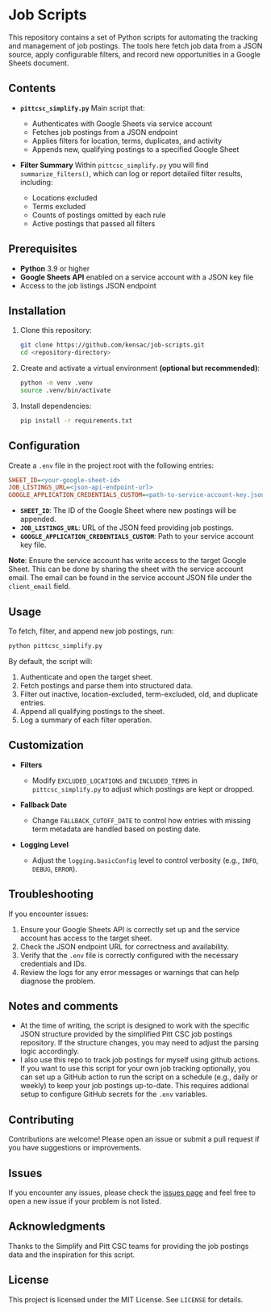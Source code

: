 # Job Scripts

This repository contains a set of Python scripts for automating the tracking and management of job postings. The tools here fetch job data from a JSON source, apply configurable filters, and record new opportunities in a Google Sheets document.

## Contents

* **`pittcsc_simplify.py`**
  Main script that:

  * Authenticates with Google Sheets via service account
  * Fetches job postings from a JSON endpoint
  * Applies filters for location, terms, duplicates, and activity
  * Appends new, qualifying postings to a specified Google Sheet

* **Filter Summary**
  Within `pittcsc_simplify.py` you will find `summarize_filters()`, which can log or report detailed filter results, including:

  * Locations excluded
  * Terms excluded
  * Counts of postings omitted by each rule
  * Active postings that passed all filters

## Prerequisites

* **Python** 3.9 or higher
* **Google Sheets API** enabled on a service account with a JSON key file
* Access to the job listings JSON endpoint

## Installation

1. Clone this repository:

   ```bash
   git clone https://github.com/kensac/job-scripts.git
   cd <repository-directory>
   ```
2. Create and activate a virtual environment __(optional but recommended)__:

   ```bash
   python -m venv .venv
   source .venv/bin/activate
   ```
3. Install dependencies:

   ```bash
   pip install -r requirements.txt
   ```

## Configuration

Create a `.env` file in the project root with the following entries:

```ini
SHEET_ID=<your-google-sheet-id>
JOB_LISTINGS_URL=<json-api-endpoint-url>
GOOGLE_APPLICATION_CREDENTIALS_CUSTOM=<path-to-service-account-key.json>
```

* **`SHEET_ID`**: The ID of the Google Sheet where new postings will be appended.
* **`JOB_LISTINGS_URL`**: URL of the JSON feed providing job postings.
* **`GOOGLE_APPLICATION_CREDENTIALS_CUSTOM`**: Path to your service account key file.

**Note**: Ensure the service account has write access to the target Google Sheet. This can be done by sharing the sheet with the service account email. The email can be found in the service account JSON file under the `client_email` field.

## Usage

To fetch, filter, and append new job postings, run:

```bash
python pittcsc_simplify.py
```

By default, the script will:

1. Authenticate and open the target sheet.
2. Fetch postings and parse them into structured data.
3. Filter out inactive, location-excluded, term-excluded, old, and duplicate entries.
4. Append all qualifying postings to the sheet.
5. Log a summary of each filter operation.

## Customization

* **Filters**

  * Modify `EXCLUDED_LOCATIONS` and `INCLUDED_TERMS` in `pittcsc_simplify.py` to adjust which postings are kept or dropped.
* **Fallback Date**

  * Change `FALLBACK_CUTOFF_DATE` to control how entries with missing term metadata are handled based on posting date.
* **Logging Level**

  * Adjust the `logging.basicConfig` level to control verbosity (e.g., `INFO`, `DEBUG`, `ERROR`).


## Troubleshooting
If you encounter issues:
1. Ensure your Google Sheets API is correctly set up and the service account has access to the target sheet.
2. Check the JSON endpoint URL for correctness and availability.
3. Verify that the `.env` file is correctly configured with the necessary credentials and IDs.
4. Review the logs for any error messages or warnings that can help diagnose the problem.


## Notes and comments
* At the time of writing, the script is designed to work with the specific JSON structure provided by the simplified Pitt CSC job postings repository. If the structure changes, you may need to adjust the parsing logic accordingly.
* I also use this repo to track job postings for myself using github actions. If you want to use this script for your own job tracking optionally, you can set up a GitHub action to run the script on a schedule (e.g., daily or weekly) to keep your job postings up-to-date. This requires addional setup to configure GitHub secrets for the `.env` variables.

## Contributing
Contributions are welcome! Please open an issue or submit a pull request if you have suggestions or improvements.

## Issues
If you encounter any issues, please check the [issues page](https://github.com/kensac/job-scripts/issues) and feel free to open a new issue if your problem is not listed.

## Acknowledgments
Thanks to the Simplify and Pitt CSC teams for providing the job postings data and the inspiration for this script.


## License

This project is licensed under the MIT License. See `LICENSE` for details.
